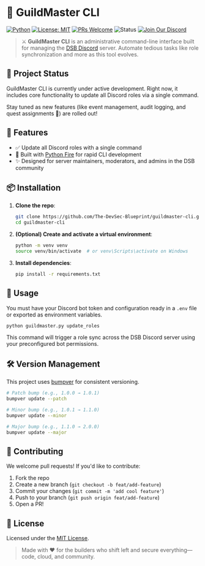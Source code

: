 # 🧙 GuildMaster CLI

[![Python](https://img.shields.io/badge/Python-3.10%2B-blue.svg?style=for-the-badge)](https://www.python.org/)
[![License: MIT](https://img.shields.io/badge/License-MIT-green.svg?style=for-the-badge)](https://opensource.org/licenses/MIT)
[![PRs Welcome](https://img.shields.io/badge/PRs-Welcome-brightgreen.svg?style=for-the-badge)](https://makeapullrequest.com)
![Status](https://img.shields.io/badge/status-in--progress-yellow?style=for-the-badge)
[![Join Our Discord](https://img.shields.io/discord/1269864144903864381?label=Join%20Discord\&logo=discord\&style=for-the-badge)](discord.gg/enMmUNq8jc)

> ⚔️ **GuildMaster CLI** is an administrative command-line interface built for managing the [DSB Discord](https://discord.gg/devsecblueprint) server. Automate tedious tasks like role synchronization and more as this tool evolves.

## 🚧 Project Status

GuildMaster CLI is currently under active development. Right now, it includes core functionality to update all Discord roles via a single command.

Stay tuned as new features (like event management, audit logging, and quest assignments 👀) are rolled out!

## 🧰 Features

- ✅ Update all Discord roles with a single command
- 🚧 Built with [Python Fire](https://github.com/google/python-fire) for rapid CLI development
- ✨ Designed for server maintainers, moderators, and admins in the DSB community


## 📦 Installation

1. **Clone the repo**:
   ```bash
   git clone https://github.com/The-DevSec-Blueprint/guildmaster-cli.git
   cd guildmaster-cli
   ```

2. **(Optional) Create and activate a virtual environment**:

   ```bash
   python -m venv venv
   source venv/bin/activate  # or venv\Scripts\activate on Windows
   ```

3. **Install dependencies**:

   ```bash
   pip install -r requirements.txt
   ```

## 🚀 Usage

You must have your Discord bot token and configuration ready in a `.env` file or exported as environment variables.

```bash
python guildmaster.py update_roles
```

This command will trigger a role sync across the DSB Discord server using your preconfigured bot permissions.


## 🛠 Version Management

This project uses [bumpver](https://github.com/mbarkhau/bumpver) for consistent versioning.

```bash
# Patch bump (e.g., 1.0.0 → 1.0.1)
bumpver update --patch

# Minor bump (e.g., 1.0.1 → 1.1.0)
bumpver update --minor

# Major bump (e.g., 1.1.0 → 2.0.0)
bumpver update --major
```


## 🧪 Contributing

We welcome pull requests! If you'd like to contribute:

1. Fork the repo
2. Create a new branch (`git checkout -b feat/add-feature`)
3. Commit your changes (`git commit -m 'add cool feature'`)
4. Push to your branch (`git push origin feat/add-feature`)
5. Open a PR!

## 📜 License

Licensed under the [MIT License](https://opensource.org/licenses/MIT).

> Made with ❤️ for the builders who shift left and secure everything—code, cloud, and community.